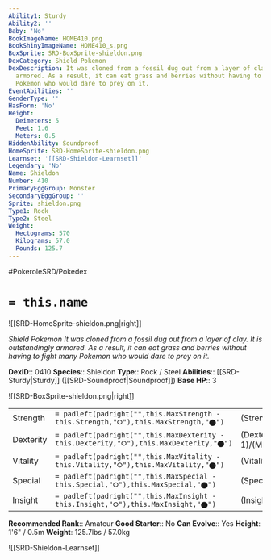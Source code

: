 ```yaml
---
Ability1: Sturdy
Ability2: ''
Baby: 'No'
BookImageName: HOME410.png
BookShinyImageName: HOME410_s.png
BoxSprite: SRD-BoxSprite-shieldon.png
DexCategory: Shield Pokemon
DexDescription: It was cloned from a fossil dug out from a layer of clay. It is outstandingly
  armored. As a result, it can eat grass and berries without having to fight many
  Pokemon who would dare to prey on it.
EventAbilities: ''
GenderType: ''
HasForm: 'No'
Height:
  Deimeters: 5
  Feet: 1.6
  Meters: 0.5
HiddenAbility: Soundproof
HomeSprite: SRD-HomeSprite-shieldon.png
Learnset: '[[SRD-Shieldon-Learnset]]'
Legendary: 'No'
Name: Shieldon
Number: 410
PrimaryEggGroup: Monster
SecondaryEggGroup: ''
Sprite: shieldon.png
Type1: Rock
Type2: Steel
Weight:
  Hectograms: 570
  Kilograms: 57.0
  Pounds: 125.7
---
```


#PokeroleSRD/Pokedex

# `= this.name`

![[SRD-HomeSprite-shieldon.png|right]]

*Shield Pokemon*
*It was cloned from a fossil dug out from a layer of clay. It is outstandingly armored. As a result, it can eat grass and berries without having to fight many Pokemon who would dare to prey on it.*

**DexID**:: 0410
**Species**:: Shieldon
**Type**:: Rock / Steel
**Abilities**:: [[SRD-Sturdy|Sturdy]] ([[SRD-Soundproof|Soundproof]])
**Base HP**:: 3

![[SRD-BoxSprite-shieldon.png|right]]

|           |                                                                                        |                                          |
| --------- | -------------------------------------------------------------------------------------- | ---------------------------------------- |
| Strength  | `= padleft(padright("",this.MaxStrength - this.Strength,"⭘"),this.MaxStrength,"⬤")`    | (Strength::1)/(MaxStrength::3)   |
| Dexterity | `= padleft(padright("",this.MaxDexterity - this.Dexterity,"⭘"),this.MaxDexterity,"⬤")` | (Dexterity:: 1)/(MaxDexterity::3) |
| Vitality  | `= padleft(padright("",this.MaxVitality - this.Vitality,"⭘"),this.MaxVitality,"⬤")`    | (Vitality::3)/(MaxVitality::6)   |
| Special   | `= padleft(padright("",this.MaxSpecial - this.Special,"⭘"),this.MaxSpecial,"⬤")`       | (Special::1)/(MaxSpecial::3)     |
| Insight   | `= padleft(padright("",this.MaxInsight - this.Insight,"⭘"),this.MaxInsight,"⬤")`       | (Insight::2)/(MaxInsight::5)     |

**Recommended Rank**:: Amateur
**Good Starter**:: No
**Can Evolve**:: Yes
**Height**: 1'6" / 0.5m
**Weight**: 125.7lbs / 57.0kg

![[SRD-Shieldon-Learnset]]